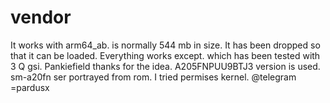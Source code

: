# vendor
 
It works with arm64_ab. is normally 544 mb in size.
 It has been dropped so that it can be loaded. 
 Everything works except.
 which has been tested with 3 Q gsi. 
 Pankiefield thanks for the idea. A205FNPUU9BTJ3 version is used.
 sm-a20fn ser portrayed from rom. 
 I tried permises kernel.
@telegram =pardusx